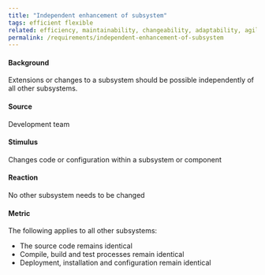 ```yaml
---
title: "Independent enhancement of subsystem"
tags: efficient flexible
related: efficiency, maintainability, changeability, adaptability, agility 
permalink: /requirements/independent-enhancement-of-subsystem
---
```


<div class="quality-requirement" markdown="1">

#### Background

Extensions or changes to a subsystem should be possible independently of all other subsystems.

#### Source

Development team

#### Stimulus

Changes code or configuration within a subsystem or component

#### Reaction

No other subsystem needs to be changed

#### Metric

The following applies to all other subsystems:
* The source code remains identical
* Compile, build and test processes remain identical
* Deployment, installation and configuration remain identical


</div><br>




